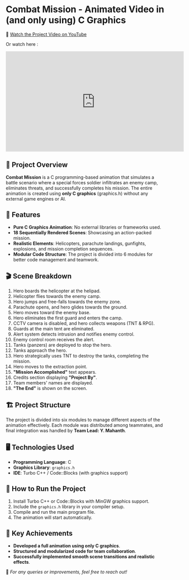 # Combat Mission - Animated Video in (and only using) C Graphics
🔗 [Watch the Project Video on YouTube](https://www.youtube.com/watch?v=dWvwoZclnEs)

Or watch here :
<iframe width="560" height="315" src="https://www.youtube.com/embed/dWvwoZclnEs?si=EPlTH2cPSRtTu6dp&amp;start=43" title="YouTube video player" frameborder="0" allow="accelerometer; autoplay; clipboard-write; encrypted-media; gyroscope; picture-in-picture; web-share" referrerpolicy="strict-origin-when-cross-origin" allowfullscreen></iframe>

## 📌 Project Overview
**Combat Mission** is a C programming-based animation that simulates a battle scenario where a special forces soldier infiltrates an enemy camp, eliminates threats, and successfully completes his mission. The entire animation is created using **only C graphics** (graphics.h) without any external game engines or AI.

## 🚀 Features
- **Pure C Graphics Animation**: No external libraries or frameworks used.
- **18 Sequentially Rendered Scenes**: Showcasing an action-packed mission.
- **Realistic Elements**: Helicopters, parachute landings, gunfights, explosions, and mission completion sequences.
- **Modular Code Structure**: The project is divided into 6 modules for better code management and teamwork.

## 🎬 Scene Breakdown
1. Hero boards the helicopter at the helipad.
2. Helicopter flies towards the enemy camp.
3. Hero jumps and free-falls towards the enemy zone.
4. Parachute opens, and hero glides towards the ground.
5. Hero moves toward the enemy base.
6. Hero eliminates the first guard and enters the camp.
7. CCTV camera is disabled, and hero collects weapons (TNT & RPG).
8. Guards at the main tent are eliminated.
9. Alert system detects intrusion and notifies enemy control.
10. Enemy control room receives the alert.
11. Tanks (panzers) are deployed to stop the hero.
12. Tanks approach the hero.
13. Hero strategically uses TNT to destroy the tanks, completing the mission.
14. Hero moves to the extraction point.
15. **"Mission Accomplished"** text appears.
16. Credits section displaying **"Project By"**.
17. Team members' names are displayed.
18. **"The End"** is shown on the screen.

## 🏗️ Project Structure
The project is divided into six modules to manage different aspects of the animation effectively. Each module was distributed among teammates, and final integration was handled by **Team Lead: Y. Mahanth**.

## 🖥️ Technologies Used
- **Programming Language**: C
- **Graphics Library**: `graphics.h`
- **IDE**: Turbo C++ / Code::Blocks (with graphics support)

## 📜 How to Run the Project
1. Install Turbo C++ or Code::Blocks with MinGW graphics support.
2. Include the `graphics.h` library in your compiler setup.
3. Compile and run the main program file.
4. The animation will start automatically.

## 🎯 Key Achievements
- **Developed a full animation using only C graphics**.
- **Structured and modularized code for team collaboration**.
- **Successfully implemented smooth scene transitions and realistic effects**.

📌 *For any queries or improvements, feel free to reach out!*

